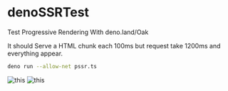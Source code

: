 # denoSSRTest
Test Progressive Rendering With deno.land/Oak

It should Serve a HTML chunk each 100ms but request take 1200ms and everything appear.
```sh
deno run --allow-net pssr.ts
```
![this](https://media.giphy.com/media/uaDK9Mps4ItQCYbXtl/giphy.gif)
![this](https://media.giphy.com/media/v3Mu2PKxaE0XxFSfy0/giphy.gif)

